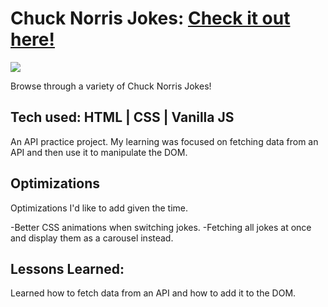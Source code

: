 # Chuck Norris Jokes: <a href="https://chuckmemes.netlify.app/" target="_blank">Check it out here!</a>
<a href="https://chuckmemes.netlify.app/" target="_blank"><img src="https://i.giphy.com/media/30YFsm6ZjL4zBEYqyG/giphy.webp" /></a>

Browse through a variety of Chuck Norris Jokes!

## Tech used: HTML | CSS | Vanilla JS

An API practice project. My learning was focused on fetching data from an API and then use it to manipulate the DOM.

## Optimizations

Optimizations I'd like to add given the time.

-Better CSS animations when switching jokes.
-Fetching all jokes at once and display them as a carousel instead.


## Lessons Learned:

Learned how to fetch data from an API and how to add it to the DOM.